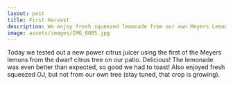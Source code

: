 ```yaml
---
layout: post
title: First Harvest
description: We enjoy fresh squeezed lemonade from our own Meyers Lemon tree.
image: assets/images/IMG_0005.jpg
---
```


Today we tested out a new power citrus juicer using the first of the Meyers lemons from the dwarf citrus tree on our patio.  Delicious!  The lemonade was even better than expected, so good we had to toast!  Also enjoyed fresh squeezed OJ, but not from our own tree (stay tuned, that crop is growing).
